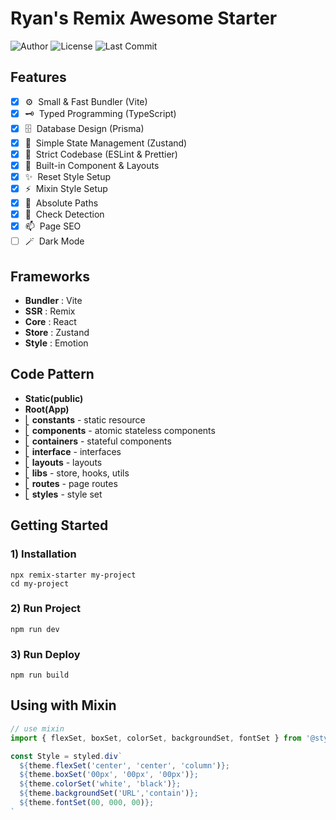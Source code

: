# Ryan's Remix Awesome Starter


![Author](https://img.shields.io/badge/Author-ryan-orange.svg)
![License](https://img.shields.io/badge/License-MIT-blue.svg)
![Last Commit](https://img.shields.io/github/last-commit/ryan-ahn/npm-remix-starter)


## Features

- [x] ⚙️&nbsp;&nbsp;Small & Fast Bundler (Vite)
- [x] 🗝️&nbsp;&nbsp;Typed Programming (TypeScript)
- [x] 🗄️&nbsp;&nbsp;Database Design (Prisma)
- [x] 🕋&nbsp;&nbsp;Simple State Management (Zustand)
- [x] 📙&nbsp;&nbsp;Strict Codebase (ESLint & Prettier)
- [x] 🧵&nbsp;&nbsp;Built-in Component & Layouts
- [x] ✨&nbsp;&nbsp;Reset Style Setup
- [x] ⚡️&nbsp;&nbsp;Mixin Style Setup
- [x] 📍&nbsp;&nbsp;Absolute Paths
- [x] 📱&nbsp;&nbsp;Check Detection
- [x] 📫&nbsp;&nbsp;Page SEO
- [ ] 🪄&nbsp;&nbsp;Dark Mode

## Frameworks

- **Bundler** : Vite
- **SSR** : Remix
- **Core** : React
- **Store** : Zustand
- **Style** : Emotion

## Code Pattern

- **Static(public)**
- **Root(App)** <br/>
- ⎣&nbsp;**constants** - static resource <br/>
- ⎣&nbsp;**components** - atomic stateless components <br/>
- ⎣&nbsp;**containers** - stateful components <br/>
- ⎣&nbsp;**interface** - interfaces <br/>
- ⎣&nbsp;**layouts** - layouts <br/>
- ⎣&nbsp;**libs** - store, hooks, utils<br/>
- ⎣&nbsp;**routes** - page routes<br/>
- ⎣&nbsp;**styles** - style set<br/>

## Getting Started

### 1) Installation

```shell
npx remix-starter my-project
cd my-project
```

### 2) Run Project

```shell
npm run dev
```

### 3) Run Deploy

```shell
npm run build
```

## Using with Mixin

```javascript
// use mixin
import { flexSet, boxSet, colorSet, backgroundSet, fontSet } from '@styles/mixin';

const Style = styled.div`
  ${theme.flexSet('center', 'center', 'column')};
  ${theme.boxSet('00px', '00px', '00px')};
  ${theme.colorSet('white', 'black')};
  ${theme.backgroundSet('URL','contain')};
  ${theme.fontSet(00, 000, 00)};
`
```
